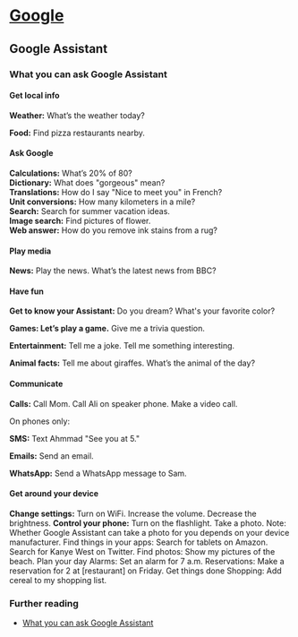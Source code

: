 # [Google](../docs/index.md)

## Google Assistant

### What you can ask Google Assistant

#### Get local info

**Weather:** What’s the weather today?

**Food:** Find pizza restaurants nearby.

#### Ask Google

**Calculations:** What’s 20% of 80?  
**Dictionary:** What does "gorgeous" mean?  
**Translations:** How do I say "Nice to meet you" in French?  
**Unit conversions:** How many kilometers in a mile?  
**Search:** Search for summer vacation ideas.  
**Image search:** Find pictures of flower.  
**Web answer:** How do you remove ink stains from a rug?  

#### Play media

**News:** Play the news. What’s the latest news from BBC?

#### Have fun

**Get to know your Assistant:** Do you dream? What's your favorite color?

**Games: Let’s play a game.** Give me a trivia question.

**Entertainment:** Tell me a joke. Tell me something interesting.

**Animal facts:** Tell me about giraffes. What’s the animal of the day?

#### Communicate

**Calls:** Call Mom. Call Ali on speaker phone. Make a video call.

On phones only:

**SMS:** Text Ahmmad "See you at 5."

**Emails:** Send an email.

**WhatsApp:** Send a WhatsApp message to Sam.

#### Get around your device

**Change settings:** Turn on WiFi. Increase the volume. Decrease the brightness.
**Control your phone:** Turn on the flashlight. Take a photo.
Note: Whether Google Assistant can take a photo for you depends on your device manufacturer.
Find things in your apps: Search for tablets on Amazon. Search for Kanye West on Twitter.
Find photos: Show my pictures of the beach.
Plan your day
Alarms: Set an alarm for 7 a.m.
Reservations: Make a reservation for 2 at [restaurant] on Friday.
Get things done
Shopping: Add cereal to my shopping list.

### Further reading

- [What you can ask Google Assistant](https://support.google.com/assistant/answer/7172842?hl=en)

